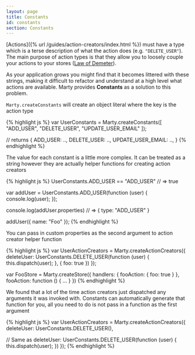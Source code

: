 ```yaml
---
layout: page
title: Constants
id: constants
section: Constants
---
```


[Actions]({% url /guides/action-creators/index.html %}) must have a type which is a terse description of what the action does (e.g. ``"DELETE_USER"``). The main purpose of action types is that they allow you to loosely couple your actions to your stores ([Law of Demeter](http://en.wikipedia.org/wiki/Law_of_Demeter)).

As your application grows you might find that it becomes littered with these strings, making it difficult to refactor and understand at a high level what actions are available. Marty provides **Constants** as a solution to this problem.

``Marty.createConstants`` will create an object literal where the key is the action type

{% highlight js %}
var UserConstants = Marty.createConstants([
  "ADD_USER",
  "DELETE_USER",
  "UPDATE_USER_EMAIL"
]);

// returns
{
  ADD_USER: ..,
  DELETE_USER: ..,
  UPDATE_USER_EMAIL: ..,
}
{% endhighlight %}

The value for each constant is a little more complex. It can be treated as a string however they are actually helper functions for creating action creators

{% highlight js %}
UserConstants.ADD_USER == "ADD_USER" // => true

var addUser = UserConstants.ADD_USER(function (user) {
  console.log(user);
});

console.log(addUser.properties) // => { type: "ADD_USER" }

addUser({ name: "Foo" });
{% endhighlight %}

You can pass in custom properties as the second argument to action creator helper function

{% highlight js %}
var UserActionCreators = Marty.createActionCreators({
  deleteUser: UserConstants.DELETE_USER(function (user) {
    this.dispatch(user);
  }, { foo: true })
});

var FooStore = Marty.createStore({
  handlers: {
    fooAction: { foo: true }
  },
  fooAction: function () {
    ...
  }
})
{% endhighlight %}

We found that a lot of the time action creators just dispatched any arguments it was invoked with. Constants can automatically generate that function for you, all you need to do is not pass in a function as the first argument

{% highlight js %}
var UserActionCreators = Marty.createActionCreators({
  deleteUser: UserConstants.DELETE_USER(),

  // Same as
  deleteUser: UserConstants.DELETE_USER(function (user) {
    this.dispatch(user);
  })
});
{% endhighlight %}
